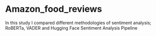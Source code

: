 # Amazon_food_reviews
In this study I compared different methodologies of sentiment analysis; RoBERTa, VADER and Hugging Face Sentiment Analysis Pipeline
